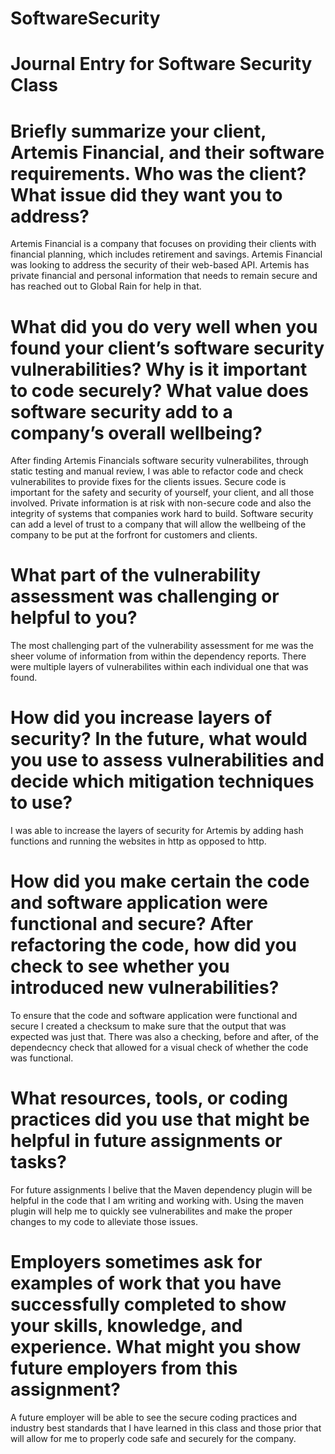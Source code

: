 # SoftwareSecurity
#  Journal Entry for Software Security Class
#  Briefly summarize your client, Artemis Financial, and their software requirements. Who was the client? What issue did they want you to address?
Artemis Financial is a company that focuses on providing their clients with financial planning, which includes retirement and savings. Artemis Financial was looking to address the security of their web-based API. Artemis has private financial and personal information that needs to remain secure and has reached out to Global Rain for help in that.
#  What did you do very well when you found your client’s software security vulnerabilities? Why is it important to code securely? What value does software security add to a company’s overall wellbeing?
After finding Artemis Financials software security vulnerabilites, through static testing and manual review, I was able to refactor code and check vulnerabilites to provide fixes for the clients issues. Secure code is important for the safety and security of yourself, your client, and all those involved. Private information is at risk with non-secure code and also the integrity of systems that companies work hard to build. Software security can add a level of trust to a company that will allow the wellbeing of the company to be put at the forfront for customers and clients.
#  What part of the vulnerability assessment was challenging or helpful to you?
The most challenging part of the vulnerability assessment for me was the sheer volume of information from within the dependency reports. There were multiple layers of vulnerabilites within each individual one that was found. 
#  How did you increase layers of security? In the future, what would you use to assess vulnerabilities and decide which mitigation techniques to use?
I was able to increase the layers of security for Artemis by adding hash functions and running the websites in http as opposed to http. 
#  How did you make certain the code and software application were functional and secure? After refactoring the code, how did you check to see whether you introduced new vulnerabilities?
To ensure that the code and software application were functional and secure I created a checksum to make sure that the output that was expected was just that. There was also a checking, before and after, of the dependecncy check that allowed for a visual check of whether the code was functional. 
#  What resources, tools, or coding practices did you use that might be helpful in future assignments or tasks?
For future assignments I belive that the Maven dependency plugin will be helpful in the code that I am writing and working with. Using the maven plugin will help me to quickly see vulnerabilites and make the proper changes to my code to alleviate those issues.
#  Employers sometimes ask for examples of work that you have successfully completed to show your skills, knowledge, and experience. What might you show future employers from this assignment?
A future employer will be able to see the secure coding practices and industry best standards that I have learned in this class and those prior that will allow for me to properly code safe and securely for the company.
